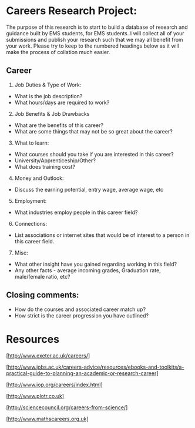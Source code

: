 
# Careers Research Project:
The purpose of this research is to start to build a database of research and guidance built by EMS students, for EMS students. I will collect all of your submissions and publish your research such that we may all benefit from your work.
Please try to keep to the numbered headings below as it will make the process of collation much easier.

## Career
1. Job Duties & Type of Work: 
  - What is the job description?
  - What hours/days are required to work?
    
2. Job Benefits & Job Drawbacks
  - What are the benefits of this career?
  - What are some things that may not be so great about the career?
    
3. What to learn: 
  - What courses should you take if you are interested in this career? 
  - University/Apprenticeship/Other?
  - What does training cost?
4. Money and Outlook: 
  - Discuss the earning potential, entry wage, average wage, etc
5. Employment: 
  - What industries employ people in this career field?
6. Connections: 
  - List associations or internet sites that would be of interest to a person in this career field. 
7. Misc: 
  - What other insight have you gained regarding working in this field?
  - Any other facts - average incoming grades, Graduation rate, male/female ratio, etc?

## Closing comments:
  - How do the courses and associated career match up? 
  - How strict is the career progression you have outlined?


# Resources

[http://www.exeter.ac.uk/careers/]

[http://www.jobs.ac.uk/careers-advice/resources/ebooks-and-toolkits/a-practical-guide-to-planning-an-academic-or-research-career]

[http://www.iop.org/careers/index.html]

[http://www.plotr.co.uk]

[http://sciencecouncil.org/careers-from-science/]

[http://www.mathscareers.org.uk]


